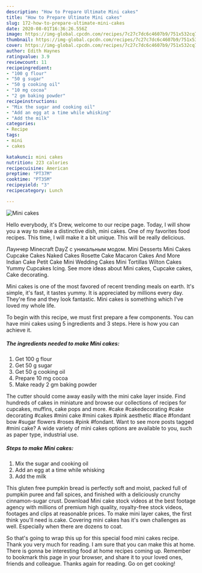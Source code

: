 ```yaml
---
description: "How to Prepare Ultimate Mini cakes"
title: "How to Prepare Ultimate Mini cakes"
slug: 172-how-to-prepare-ultimate-mini-cakes
date: 2020-08-01T16:36:26.556Z
image: https://img-global.cpcdn.com/recipes/7c27c7dc6c4607b9/751x532cq70/mini-cakes-recipe-main-photo.jpg
thumbnail: https://img-global.cpcdn.com/recipes/7c27c7dc6c4607b9/751x532cq70/mini-cakes-recipe-main-photo.jpg
cover: https://img-global.cpcdn.com/recipes/7c27c7dc6c4607b9/751x532cq70/mini-cakes-recipe-main-photo.jpg
author: Edith Haynes
ratingvalue: 3.9
reviewcount: 11
recipeingredient:
- "100 g flour"
- "50 g sugar"
- "50 g cooking oil"
- "10 mg cocoa"
- "2 gm baking powder"
recipeinstructions:
- "Mix the sugar and cooking oil"
- "Add an egg at a time while whisking"
- "Add the milk"
categories:
- Recipe
tags:
- mini
- cakes

katakunci: mini cakes 
nutrition: 223 calories
recipecuisine: American
preptime: "PT37M"
cooktime: "PT35M"
recipeyield: "3"
recipecategory: Lunch

---
```



![Mini cakes](https://img-global.cpcdn.com/recipes/7c27c7dc6c4607b9/751x532cq70/mini-cakes-recipe-main-photo.jpg)

Hello everybody, it's Drew, welcome to our recipe page. Today, I will show you a way to make a distinctive dish, mini cakes. One of my favorites food recipes. This time, I will make it a bit unique. This will be really delicious.

Лаунчер Minecraft DayZ с уникальным модом. Mini Desserts Mini Cakes Cupcake Cakes Naked Cakes Rosette Cake Macaron Cakes And More Indian Cake Petit Cake Mini Wedding Cakes Mini Tortillas Wilton Cakes Yummy Cupcakes Icing. See more ideas about Mini cakes, Cupcake cakes, Cake decorating.

Mini cakes is one of the most favored of recent trending meals on earth. It's simple, it's fast, it tastes yummy. It is appreciated by millions every day. They're fine and they look fantastic. Mini cakes is something which I've loved my whole life.


To begin with this recipe, we must first prepare a few components. You can have mini cakes using 5 ingredients and 3 steps. Here is how you can achieve it.

<!--inarticleads1-->

##### The ingredients needed to make Mini cakes:

1. Get 100 g flour
1. Get 50 g sugar
1. Get 50 g cooking oil
1. Prepare 10 mg cocoa
1. Make ready 2 gm baking powder


The cutter should come away easily with the mini cake layer inside. Find hundreds of cakes in miniature and browse our collections of recipes for cupcakes, muffins, cake pops and more. #cake #cakedecorating #cake decorating #cakes #mini cake #mini cakes #pink aesthetic #lace #fondant bow #sugar flowers #roses #pink #fondant. Want to see more posts tagged #mini cake? A wide variety of mini cakes options are available to you, such as paper type, industrial use. 

<!--inarticleads2-->

##### Steps to make Mini cakes:

1. Mix the sugar and cooking oil
1. Add an egg at a time while whisking
1. Add the milk


This gluten free pumpkin bread is perfectly soft and moist, packed full of pumpkin puree and fall spices, and finished with a deliciously crunchy cinnamon-sugar crust. Download Mini cake stock videos at the best footage agency with millions of premium high quality, royalty-free stock videos, footages and clips at reasonable prices. To make mini layer cakes, the first think you&#39;ll need is.cake. Covering mini cakes has it&#39;s own challenges as well. Especially when there are dozens to coat. 

So that's going to wrap this up for this special food mini cakes recipe. Thank you very much for reading. I am sure that you can make this at home. There is gonna be interesting food at home recipes coming up. Remember to bookmark this page in your browser, and share it to your loved ones, friends and colleague. Thanks again for reading. Go on get cooking!
